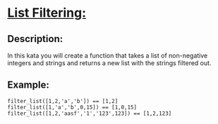 # [List Filtering:](https://www.codewars.com/kata/586f6741c66d18c22800010a)

## Description:

In this kata you will create a function that takes a list of non-negative integers and strings and returns a new list with the strings filtered out.

## Example:

```
filter_list([1,2,'a','b']) == [1,2]
filter_list([1,'a','b',0,15]) == [1,0,15]
filter_list([1,2,'aasf','1','123',123]) == [1,2,123]
```
